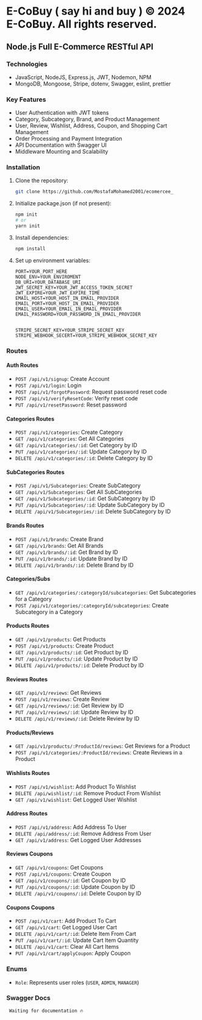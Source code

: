 
# E-CoBuy ( say hi and buy ) © 2024 E-CoBuy. All rights reserved.

## Node.js Full E-Commerce RESTful API

### Technologies
- JavaScript, NodeJS, Express.js, JWT, Nodemon, NPM
- MongoDB, Mongoose, Stripe, dotenv, Swagger, eslint, prettier

### Key Features
- User Authentication with JWT tokens
- Category, Subcategory, Brand, and Product Management
- User, Review, Wishlist, Address, Coupon, and Shopping Cart Management
- Order Processing and Payment Integration
- API Documentation with Swagger UI
- Middleware Mounting and Scalability

### Installation
1. Clone the repository:
    ```bash
    git clone https://github.com/MostafaMohamed2001/ecomercee_
    ```
2. Initialize package.json (if not present):
    ```bash
    npm init
    # or
    yarn init
    ```
3. Install dependencies:
    ```bash
    npm install
    ```
4. Set up environment variables:
    ```env
    PORT=YOUR_PORT_HERE
    NODE_ENV=YOUR_ENVIROMENT
    DB_URI=YOUR_DATABASE_URI
    JWT_SECRET_KEY=YOUR_JWT_ACCESS_TOKEN_SECRET
    JWT_EXPIRE=YOUR_JWT_EXPIRE_TIME
    EMAIL_HOST=YOUR_HOST_IN_EMAIL_PROVIDER
    EMAIL_PORT=YOUR_HOST_IN_EMAIL_PROVIDER
    EMAIL_USER=YOUR_EMAIL_IN_EMAIL_PROVIDER
    EMAIL_PASSWORD=YOUR_PASSWORD_IN_EMAIL_PROVIDER


    STRIPE_SECRET_KEY=YOUR_STRIPE_SECRET_KEY
    STRIPE_WEBHOOK_SECERT=YOUR_STRIPE_WEBHOOK_SECRET_KEY
    ``` 

### Routes

#### Auth Routes 
- `POST /api/v1/signup`: Create Account
- `POST /api/v1/login`: Login
- `POST /api/v1/forgotPassword`: Request password reset code
- `POST /api/v1/verifyResetCode`: Verify reset code
- `PUT /api/v1/resetPassword`: Reset password

#### Categories Routes 
- `POST /api/v1/categories`: Create Category
- `GET /api/v1/categories`: Get All Categories
- `GET /api/v1/categories/:id`: Get Category by ID
- `PUT /api/v1/categories/:id`: Update Category by ID
- `DELETE /api/v1/categories/:id`: Delete Category by ID

#### SubCategories Routes 
- `POST /api/v1/Subcategories`: Create SubCategory
- `GET /api/v1/Subcategories`: Get All SubCategories
- `GET /api/v1/Subcategories/:id`: Get SubCategory by ID
- `PUT /api/v1/Subcategories/:id`: Update SubCategory by ID
- `DELETE /api/v1/Subcategories/:id`: Delete SubCategory by ID

#### Brands Routes 
- `POST /api/v1/brands`: Create Brand
- `GET /api/v1/brands`: Get All Brands
- `GET /api/v1/brands/:id`: Get Brand by ID
- `PUT /api/v1/brands/:id`: Update Brand by ID
- `DELETE /api/v1/brands/:id`: Delete Brand by ID

#### Categories/Subs 
- `GET /api/v1/categories/:categoryId/subcategories`: Get Subcategories for a Category
- `POST /api/v1/categories/:categoryId/subcategories`: Create Subcategory in a Category

#### Products Routes 
- `GET /api/v1/products`: Get Products
- `POST /api/v1/products`: Create Product
- `GET /api/v1/products/:id`: Get Product by ID
- `PUT /api/v1/products/:id`: Update Product by ID
- `DELETE /api/v1/products/:id`: Delete Product by ID

#### Reviews Routes 
- `GET /api/v1/reviews`: Get Reviews
- `POST /api/v1/reviews`: Create Review
- `GET /api/v1/reviews/:id`: Get Review by ID
- `PUT /api/v1/reviews/:id`: Update Review by ID
- `DELETE /api/v1/reviews/:id`: Delete Review by ID

#### Products/Reviews 
- `GET /api/v1/products/:ProductId/reviews`: Get Reviews for a Product
- `POST /api/v1/categories/:ProductId/reviews`: Create Reviews in a Product

#### Wishlists Routes 
- `POST /api/v1/wishlist`: Add Product To Wishlist
- `DELETE /api/wishlist/:id`: Remove Product From Wishlist
- `GET /api/v1/wishlist`: Get Logged User Wishlist 

#### Address Routes 
- `POST /api/v1/address`: Add Address To User
- `DELETE /api/address/:id`: Remove Address From User
- `GET /api/v1/address`: Get Logged User Addresses 

#### Reviews Coupons 
- `GET /api/v1/coupons`: Get Coupons
- `POST /api/v1/coupons`: Create Coupon
- `GET /api/v1/coupons/:id`: Get Coupon by ID
- `PUT /api/v1/coupons/:id`: Update Coupon by ID
- `DELETE /api/v1/coupons/:id`: Delete Coupon by ID

#### Coupons Coupons 
- `POST /api/v1/cart`: Add Product To Cart
- `GET /api/v1/cart`: Get Logged User Cart
- `DELETE /api/v1/cart/:id`: Delete Item From Cart
- `PUT /api/v1/cart/:id`: Update Cart Item Quantity
- `DELETE /api/v1/cart`: Clear All Cart Items
- `PUT /api/v1/cart/applyCoupon`: Apply Coupon

### Enums
- `Role`: Represents user roles (`USER`, `ADMIN`, `MANAGER`)

### Swagger Docs
` Waiting for documentation 🔥`
